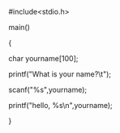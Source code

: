 #include<stdio.h>

main()

{

 char yourname[100];

 printf("What is your name?\t");

 scanf("%s",yourname);

  printf("hello, %s\n",yourname);

  }
